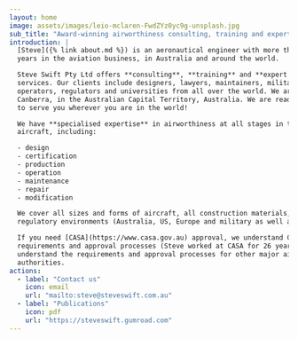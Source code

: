 ```yaml
---
layout: home
image: assets/images/leio-mclaren-FwdZYz0yc9g-unsplash.jpg
sub_title: "Award-winning airworthiness consulting, training and expert witness services"
introduction: |
  [Steve]({% link about.md %}) is an aeronautical engineer with more than 40
  years in the aviation business, in Australia and around the world.

  Steve Swift Pty Ltd offers **consulting**, **training** and **expert witness**
  services. Our clients include designers, lawyers, maintainers, militaries,
  operators, regulators and universities from all over the world. We are based in 
  Canberra, in the Australian Capital Territory, Australia. We are ready 
  to serve you wherever you are in the world!

  We have **specialised expertise** in airworthiness at all stages in the life of an
  aircraft, including:

  - design
  - certification
  - production
  - operation
  - maintenance
  - repair
  - modification

  We cover all sizes and forms of aircraft, all construction materials, all
  regulatory environments (Australia, US, Europe and military as well as civil).

  If you need [CASA](https://www.casa.gov.au) approval, we understand CASA's
  requirements and approval processes (Steve worked at CASA for 26 years). We also
  understand the requirements and approval processes for other major airworthiness
  authorities.
actions:
  - label: "Contact us"
    icon: email
    url: "mailto:steve@steveswift.com.au"
  - label: "Publications"
    icon: pdf
    url: "https://steveswift.gumroad.com"
---
```

